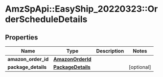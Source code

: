 # AmzSpApi::EasyShip_20220323::OrderScheduleDetails

## Properties
Name | Type | Description | Notes
------------ | ------------- | ------------- | -------------
**amazon_order_id** | [**AmazonOrderId**](AmazonOrderId.md) |  | 
**package_details** | [**PackageDetails**](PackageDetails.md) |  | [optional] 

